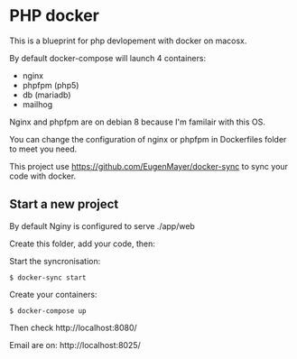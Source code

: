 # PHP docker

This is a blueprint for php devlopement with docker on macosx.

By default docker-compose will launch 4 containers:
 - nginx
 - phpfpm (php5)
 - db (mariadb)
 - mailhog

Nginx and phpfpm are on debian 8 because I'm familair with this OS.

You can change the configuration of nginx or phpfpm in Dockerfiles folder to meet you need.

This project use https://github.com/EugenMayer/docker-sync to sync your code with docker.

## Start a new project

By default Nginy is configured to serve ./app/web

Create this folder, add your code, then:

Start the syncronisation:

    $ docker-sync start

Create your containers:

    $ docker-compose up


Then check http://localhost:8080/

Email are on: http://localhost:8025/
